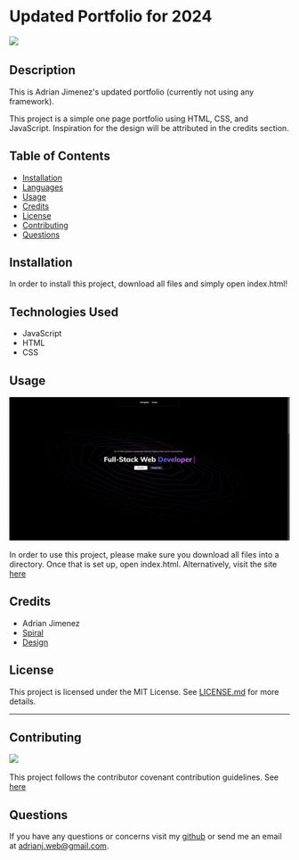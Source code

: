 # Updated Portfolio for 2024

![](https://img.shields.io/badge/License-MIT-green)

## Description

This is Adrian Jimenez's updated portfolio (currently not using any framework).

This project is a simple one page portfolio using HTML, CSS, and JavaScript. Inspiration for the design will be attributed in the credits section.

## Table of Contents

- [Installation](#installation)
- [Languages](#languages)
- [Usage](#usage)
- [Credits](#credits)
- [License](#license)
- [Contributing](#contributing)
- [Questions](#questions)

## Installation

In order to install this project, download all files and simply open index.html!

## Technologies Used

- JavaScript
- HTML
- CSS

## Usage

![](./resources/images/preview.png)

In order to use this project, please make sure you download all files into a directory. Once that is set up, open index.html. Alternatively, visit the site [here](https://puppetaj.github.io/Portfolio-2024/)

## Credits

- Adrian Jimenez
- [Spiral](https://codepen.io/hakimel/pen/QdWpRv?utm_source=extension&utm_medium=click&utm_campaign=muzli)
- [Design](https://safetpojskic.com/)

## License

This project is licensed under the MIT License. See [LICENSE.md](./LICENSE.md) for more details.

---

## Contributing

![](https://img.shields.io/badge/Contribution-CC%20v2.1-blueviolet)

This project follows the contributor covenant contribution guidelines. See [here](https://www.contributor-covenant.org/version/2/1/code_of_conduct/)

## Questions

If you have any questions or concerns visit my [github](https://github.com/PuppetAJ) or send me an email at <adrianj.web@gmail.com>.

